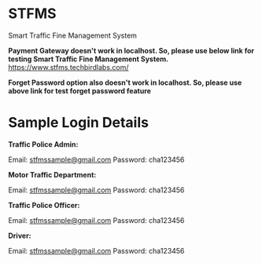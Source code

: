 # STFMS

Smart Traffic Fine Management System

**Payment Gateway doesn't work in localhost. So, please use below link for testing Smart Traffic Fine Management System.**
https://www.stfms.techbirdlabs.com/

**Forget Password option also doesn't work in localhost. So, please use above link for test forget password feature**

# Sample Login Details

**Traffic Police Admin:**

Email: stfmssample@gmail.com
Password: cha123456

**Motor Traffic Department:**

Email: stfmssample@gmail.com
Password: cha123456

**Traffic Police Officer:**

Email: stfmssample@gmail.com
Password: cha123456

**Driver:**

Email: stfmssample@gmail.com
Password: cha123456
